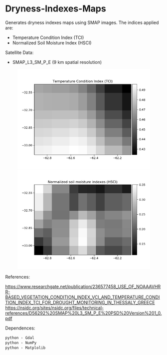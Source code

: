 # Dryness-Indexes-Maps
Generates dryness indexes maps using SMAP images. The indices applied are:

- Temperature Condition Index (TCI)
- Normalized Soil Moisture Index (HSCI)

Satellite Data:

- SMAP_L3_SM_P_E (9 km spatial resolution)


<p align="center">
  <img width=425 src="TCI.png"/>
  <img width=425 src="HSCI.png"/>
</p>


References: 

https://www.researchgate.net/publication/236577458_USE_OF_NOAAAVHRR-BASED_VEGETATION_CONDITION_INDEX_VCI_AND_TEMPERATURE_CONDITION_INDEX_TCI_FOR_DROUGHT_MONITORING_IN_THESSALY_GREECE
https://nsidc.org/sites/nsidc.org/files/technical-references/D56292%20SMAP%20L3_SM_P_E%20PSD%20Version%201_0.pdf

Dependences:

    python - Gdal
    python - NumPy
    python - Matplolib

